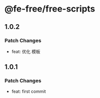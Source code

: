 # @fe-free/free-scripts

## 1.0.2

### Patch Changes

- feat: 优化 模板

## 1.0.1

### Patch Changes

- feat: first commit
